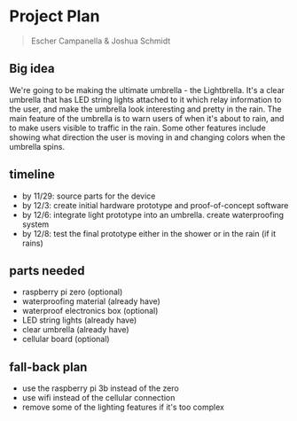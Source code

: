 # Project Plan

> Escher Campanella & Joshua Schmidt

## Big idea

We're going to be making the ultimate umbrella - the Lightbrella. It's a clear umbrella that has LED string lights attached to it which relay information to the user, and make the umbrella look interesting and pretty in the rain. The main feature of the umbrella is to warn users of when it's about to rain, and to make users visible to traffic in the rain. Some other features include showing what direction the user is moving in and changing colors when the umbrella spins.

## timeline

- by 11/29: source parts for the device
- by 12/3: create initial hardware prototype and proof-of-concept software
- by 12/6: integrate light prototype into an umbrella. create waterproofing system
- by 12/8: test the final prototype either in the shower or in the rain (if it rains)

## parts needed

- raspberry pi zero (optional)
- waterproofing material (already have)
- waterproof electronics box (optional)
- LED string lights (already have)
- clear umbrella (already have)
- cellular board (optional)

## fall-back plan

- use the raspberry pi 3b instead of the zero
- use wifi instead of the cellular connection
- remove some of the lighting features if it's too complex
